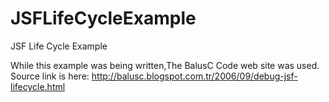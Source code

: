# JSFLifeCycleExample
JSF Life Cycle Example

While this example was being written,The BalusC Code web site was used. Source link is here:
http://balusc.blogspot.com.tr/2006/09/debug-jsf-lifecycle.html
